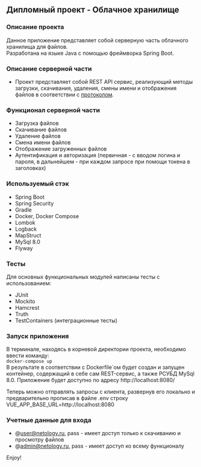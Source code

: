 ## Дипломный проект - Облачное хранилище
### Описание проекта

Данное приложение представляет собой серверную часть облачного хранилища для файлов.  
Разработана на языке Java с помощью фреймворка Spring Boot.   

### Описание серверной части
+ Проект представляет собой REST API сервис, реализующий методы загрузки, скачивания, удаления, смены имени и отображения файлов
в соответствии с [протоколом](https://github.com/netology-code/jd-homeworks/blob/master/diploma/CloudServiceSpecification.yaml).   

### Функционал серверной части
+ Загрузка файлов
+ Скачивание файлов
+ Удаление файлов
+ Смена имени файлов
+ Отображение загруженных файлов
+ Аутентификация и авторизация (первичная - с вводом логина и пароля, 
в дальнейшем - при каждом запросе при помощи токена в заголовках)

### Используемый стэк
+ Spring Boot
+ Spring Security
+ Gradle
+ Docker, Docker Compose
+ Lombok
+ Logback
+ MapStruct
+ MySql 8.0
+ Flyway

### Тесты
Для основных функциональных модулей написаны тесты с использованием:
+ JUnit
+ Mockito
+ Hamcrest
+ Truth
+ TestContainers (интеграционные тесты)

### Запуск приложения 
В терминале, находясь в корневой директории проекта, необходимо ввести команду:  
```docker-compose up```  
В результате в соответствии с Dockerfile`ом будет создан и запущен контейнер, содержащий в себе сам REST-сервис, 
а также РСУБД MySql 8.0. Приложение будет доступно по адресу http://localhost:8080/  

Теперь можно отправлять запросы с клиента, развернув его локально и предварительно прописав в файле .env 
строку VUE_APP_BASE_URL=http://localhost:8080  

### Учетные данные для входа
+ @user@netology.ru, pass - имеет доступ только к скачиванию и просмотру файлов  
+ @admin@netology.ru, pass - имеет доступ ко всему функционалу

Enjoy!
